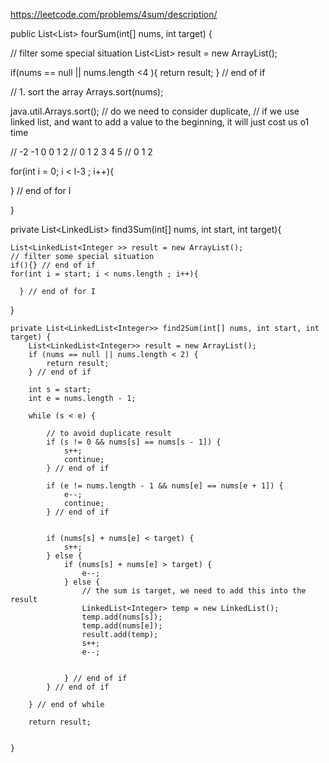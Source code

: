 https://leetcode.com/problems/4sum/description/

public List<List<Integer>> fourSum(int[] nums, int target) {

// filter some special situation
List<List<Integer>> result = new ArrayList();

if(nums == null || nums.length <4 ){
    return result;
  } // end of if

  // 1. sort the array
  Arrays.sort(nums);

  java.util.Arrays.sort();
  // do we need to consider duplicate,
  // if we use linked list, and want to add a value to the beginning, it will just cost us o1 time

  // -2 -1 0 0 1 2
  // 0  1  2 3 4 5
  // 0 1 2

  for(int i = 0; i < l-3 ; i++){

  } // end of for I

}

private List<LinkedList<Integer>> find3Sum(int[] nums, int start, int target){

    List<LinkedList<Integer >> result = new ArrayList();
    // filter some special situation
    if(){} // end of if
    for(int i = start; i < nums.length ; i++){

      } // end of for I


}

    private List<LinkedList<Integer>> find2Sum(int[] nums, int start, int target) {
        List<LinkedList<Integer>> result = new ArrayList();
        if (nums == null || nums.length < 2) {
            return result;
        } // end of if

        int s = start;
        int e = nums.length - 1;

        while (s < e) {

            // to avoid duplicate result
            if (s != 0 && nums[s] == nums[s - 1]) {
                s++;
                continue;
            } // end of if

            if (e != nums.length - 1 && nums[e] == nums[e + 1]) {
                e--;
                continue;
            } // end of if


            if (nums[s] + nums[e] < target) {
                s++;
            } else {
                if (nums[s] + nums[e] > target) {
                    e--;
                } else {
                    // the sum is target, we need to add this into the result
                    LinkedList<Integer> temp = new LinkedList();
                    temp.add(nums[s]);
                    temp.add(nums[e]);
                    result.add(temp);
                    s++;
                    e--;


                } // end of if
            } // end of if

        } // end of while

        return result;


    }
